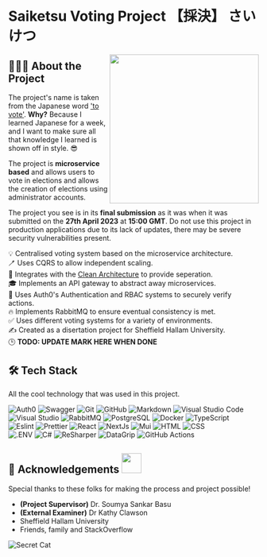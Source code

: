 # Saiketsu Voting Project 【採決】 さいけつ

<img align="right" width=300px  src="https://media3.giphy.com/media/kAnRgAnE5KuDUHtXNc/giphy.gif?cid=ecf05e47643daqgoivc2hrlksvh9v9j0ky61wshjosl6awuw&rid=giphy.gif&ct=g" />

## 👨🏻‍💻 About the Project

The project's name is taken from the Japanese word ['to vote'](https://jisho.org/word/%E6%8E%A1%E6%B1%BA). **Why?** Because I learned Japanese for a week, and I want to make sure all that knowledge I learned is shown off in style. 😎

The project is **microservice based** and allows users to vote in elections and allows the creation of elections using administrator accounts. 

The project you see is in its **final submission** as it was when it was submitted on the **27th April 2023** at **15:00 GMT**. Do not use this project in production applications due to its lack of updates, there may be severe security vulnerabilities present.

💡 Centralised voting system based on the microservice architecture.\
🪥 Uses CQRS to allow independent scaling.\
🫧 Integrates with the [Clean Architecture](https://github.com/jasontaylordev/CleanArchitecture) to provide seperation.\
🎓 Implements an API gateway to abstract away microservices.\
🌱 Uses Auth0's Authentication and RBAC systems to securely verify actions.\
🔥 Implements RabbitMQ to ensure eventual consistency is met.\
✅ Uses different voting systems for a variety of environments.\
✍️ Created as a disertation project for Sheffield Hallam University.\
🕒 **TODO: UPDATE MARK HERE WHEN DONE**

## 🛠 Tech Stack

All the cool technology that was used in this project.

![Auth0](https://img.shields.io/badge/-Auth0-05122A?style=flat&logo=auth0)
![Swagger](https://img.shields.io/badge/-Swagger-05122A?style=flat&logo=swagger)
![Git](https://img.shields.io/badge/-Git-05122A?style=flat&logo=git)
![GitHub](https://img.shields.io/badge/-GitHub-05122A?style=flat&logo=github)
![Markdown](https://img.shields.io/badge/-Markdown-05122A?style=flat&logo=markdown)
![Visual Studio Code](https://img.shields.io/badge/-Visual%20Studio%20Code-05122A?style=flat&logo=visual-studio-code&logoColor=007ACC)\
![Visual Studio](https://img.shields.io/badge/-Visual%20Studio-05122A?style=flat&logo=visual-studio&logoColor=007ACC)
![RabbitMQ](https://img.shields.io/badge/-RabbitMQ-05122A?style=flat&logo=rabbitmq&logoColor=007ACC)
![PostgreSQL](https://img.shields.io/badge/-PostgreSQL-05122A?style=flat&logo=postgresql&logoColor=007ACC)
![Docker](https://img.shields.io/badge/-Docker-05122A?style=flat&logo=docker&logoColor=007ACC)
![TypeScript](https://img.shields.io/badge/-TypeScript-05122A?style=flat&logo=typescript)\
![Eslint](https://img.shields.io/badge/-ESLint-05122A?style=flat&logo=eslint)
![Prettier](https://img.shields.io/badge/-Prettier-05122A?style=flat&logo=prettier)
![React](https://img.shields.io/badge/-React-05122A?style=flat&logo=react)
![NextJs](https://img.shields.io/badge/-NextJS-05122A?style=flat&logo=next.js)
![Mui](https://img.shields.io/badge/-MUI-05122A?style=flat&logo=mui)
![HTML](https://img.shields.io/badge/-HTML-05122A?style=flat&logo=HTML5)
![CSS](https://img.shields.io/badge/-CSS-05122A?style=flat&logo=CSS3&logoColor=1572B6)\
![.ENV](https://img.shields.io/badge/-.ENV-05122A?style=flat&logo=.env&logoColor=1572B6)
![C#](https://img.shields.io/badge/-CSharp-05122A?style=flat&logo=Csharp&logoColor=A8B9CC)
![ReSharper](https://img.shields.io/badge/-ReSharper-05122A?style=flat&logo=resharper&logoColor=A8B9CC)
![DataGrip](https://img.shields.io/badge/-DataGrip-05122A?style=flat&logo=datagrip&logoColor=A8B9CC)
![GitHub Actions](https://img.shields.io/badge/-GitHub%20Actions-05122A?style=flat&logo=github-actions&logoColor=A8B9CC)

## 💖 Acknowledgements <img height="40" src="https://emoji.gg/assets/emoji/7333-parrotdance.gif">

Special thanks to these folks for making the process and project  possible!
- **(Project Supervisor)** Dr. Soumya Sankar Basu
- **(External Examiner)** Dr Kathy Clawson
- Sheffield Hallam University
- Friends, family and StackOverflow

![Secret Cat](https://cdn3.emoji.gg/emojis/5299-bleh.png)
